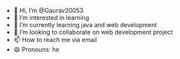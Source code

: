 - 👋 Hi, I’m @Gaurav20053
- 👀 I’m interested in learning 
- 🌱 I’m currently learning java and web development 
- 💞️ I’m looking to collaborate on web development project 
- 📫 How to reach me via email 
- 😄 Pronouns: he 
  

<!---
Gaurav20053/Gaurav20053 is a ✨ special ✨ repository because its `README.md` (this file) appears on your GitHub profile.
You can click the Preview link to take a look at your changes.
--->
